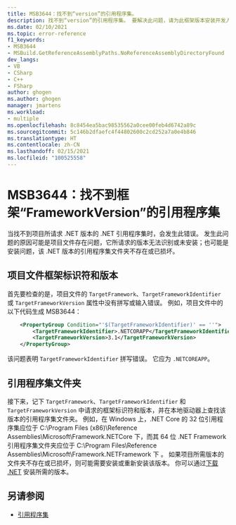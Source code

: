```yaml
---
title: MSB3644：找不到“version”的引用程序集。
description: 找不到“version”的引用程序集。 要解决此问题，请为此框架版本安装开发人员工具包（SDK/目标包）或重定应用程序目标。 你可以在 https://aka.ms/msbuild/developerpacks 中下载 .NET Framework 开发人员工具包
ms.date: 02/10/2021
ms.topic: error-reference
f1_keywords:
- MSB3644
- MSBuild.GetReferenceAssemblyPaths.NoReferenceAssemblyDirectoryFound
dev_langs:
- VB
- CSharp
- C++
- FSharp
author: ghogen
ms.author: ghogen
manager: jmartens
ms.workload:
- multiple
ms.openlocfilehash: 8c8454ea5bac98535562a0cee00feb4d6742a89c
ms.sourcegitcommit: 5c146b2dfaefc4f44802600c2cd252a7a0e4b846
ms.translationtype: HT
ms.contentlocale: zh-CN
ms.lasthandoff: 02/15/2021
ms.locfileid: "100525558"
---
```

# <a name="msb3644-the-reference-assemblies-for-frameworkversion-were-not-found"></a>MSB3644：找不到框架“FrameworkVersion”的引用程序集

当找不到项目所请求 .NET 版本的 .NET 引用程序集时，会发生此错误。 发生此问题的原因可能是项目文件存在问题，它所请求的版本无法识别或未安装；也可能是安装问题，该 .NET 版本的引用程序集文件夹不存在或已损坏。

## <a name="project-file-framework-identifier-and-version"></a>项目文件框架标识符和版本

首先要检查的是，项目文件的 `TargetFramework`、`TargetFrameworkIdentifier` 或 `TargetFrameworkVersion` 属性中没有拼写或输入错误。 例如，项目文件中的以下代码生成 MSB3644：

```xml
    <PropertyGroup Condition="'$(TargetFrameworkIdentifier)' == ''">
        <TargetFrameworkIdentifier>.NETCORAPP</TargetFrameworkIdentifier>
        <TargetFrameworkVersion>3.1</TargetFrameworkVersion>
    </PropertyGroup>
```

该问题表明 `TargetFrameworkIdentifier` 拼写错误。 它应为 `.NETCOREAPP`。

## <a name="reference-assemblies-folder"></a>引用程序集文件夹

接下来，记下 `TargetFramework`、`TargetFrameworkIdentifier` 和 `TargetFrameworkVersion` 中请求的框架标识符和版本，并在本地驱动器上查找该版本的引用程序集文件夹。  例如，在 Windows 上，.NET Core 的 32 位引用程序集应位于 C:\Program Files (x86)\Reference Assemblies\Microsoft\Framework\.NETCore 下，而其 64 位 .NET Framework 引用程序集文件夹应位于 C:\Program Files\Reference Assemblies\Microsoft\Framework\.NETFramework 下 。 如果项目所需版本的文件夹不存在或已损坏，则可能需要安装或重新安装该版本。 你可以通过[下载 .NET](https://dotnet.microsoft.com/download/) 安装所需的版本。

## <a name="see-also"></a>另请参阅

- [引用程序集](/dotnet/standard/assembly/reference-assemblies)